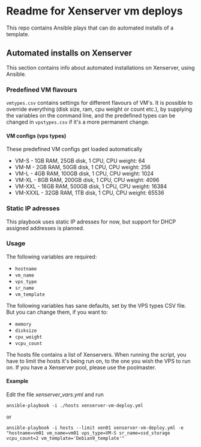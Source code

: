 # Readme for Xenserver vm deploys

This repo contains Ansible plays that can do automated installs of a template.

## Automated installs on Xenserver

This section contains info about automated installations on Xenserver, using Ansible.

### Predefined VM flavours

`vmtypes.csv` contains settings for different flavours of VM's. It is possible
to override everything (disk size, ram, cpu weight or count etc.), by
supplying the variables on the command line, and the predefined types can be
changed in `vpstypes.csv` if it's a more permanent change.

#### VM configs (vps types)

These predefined VM configs get loaded automatically

- VM-S - 1GB RAM, 25GB disk, 1 CPU, CPU weight: 64
- VM-M - 2GB RAM, 50GB disk, 1 CPU, CPU weight: 256
- VM-L - 4GB RAM, 100GB disk, 1 CPU, CPU weight: 1024
- VM-XL - 8GB RAM, 200GB disk, 1 CPU, CPU weight: 4096
- VM-XXL - 16GB RAM, 500GB disk, 1 CPU, CPU weight: 16384
- VM-XXXL - 32GB RAM, 1TB disk, 1 CPU, CPU weight: 65536

### Static IP adresses

This playbook uses static IP adresses for now, but support for DHCP assigned
addresses is planned.

### Usage

The following variables are required:

- `hostname`
- `vm_name`
- `vps_type`
- `sr_name`
- `vm_template`

The following variables has sane defaults, set by the VPS types CSV
file. But you can change them, if you want to:

- `memory`
- `disksize`
- `cpu_weight`
- `vcpu_count`

The hosts file contains a list of Xenservers. When running the script, you have
to limit the hosts it's being run on, to the one you wish the VPS to run on. If
you have a Xenserver pool, please use the poolmaster.

#### Example

Edit the file *xenserver_vars.yml* and run

`ansible-playbook -i ./hosts xenserver-vm-deploy.yml`

or

`ansible-playbook -i hosts --limit xen01 xenserver-vm-deploy.yml -e
"hostname=vm01 vm_name=vm01 vps_type=VM-S sr_name=ssd_storage
vcpu_count=2 vm_template='Debian9_template'"`
